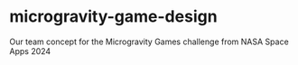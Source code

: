 # microgravity-game-design
Our team concept for the Microgravity Games challenge from NASA Space Apps 2024
